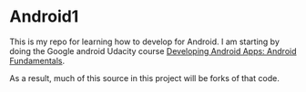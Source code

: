 Android1
========

This is my repo for learning how to develop for Android. I am starting by doing
the Google android Udacity course [Developing Android Apps: Android Fundamentals](https://www.udacity.com/course/ud853).

As a result, much of this source in this project will be forks of that code.
